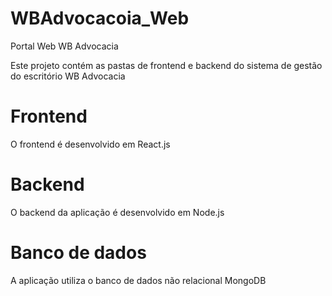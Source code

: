 # WBAdvocacoia_Web
Portal Web WB Advocacia

Este projeto contém as pastas de frontend e backend do sistema de gestão do escritório WB Advocacia

# Frontend
O frontend é desenvolvido em React.js

# Backend
O backend da aplicação é desenvolvido em Node.js

# Banco de dados
A aplicação utiliza o banco de dados não relacional MongoDB

